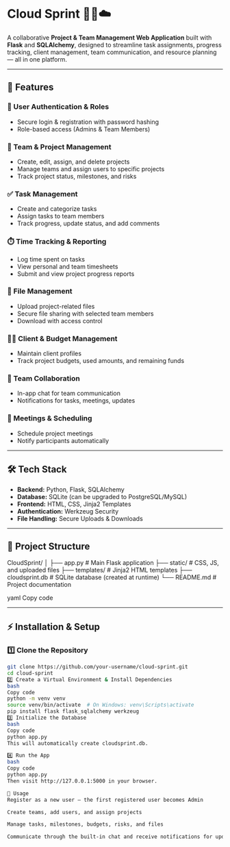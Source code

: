 # Cloud Sprint 🏃‍♂️☁️  

A collaborative **Project & Team Management Web Application** built with **Flask** and **SQLAlchemy**, designed to streamline task assignments, progress tracking, client management, team communication, and resource planning — all in one platform.  

---

## 🚀 Features  

### 🔑 User Authentication & Roles  
- Secure login & registration with password hashing  
- Role-based access (Admins & Team Members)  

### 👥 Team & Project Management  
- Create, edit, assign, and delete projects  
- Manage teams and assign users to specific projects  
- Track project status, milestones, and risks  

### ✅ Task Management  
- Create and categorize tasks  
- Assign tasks to team members  
- Track progress, update status, and add comments  

### ⏱️ Time Tracking & Reporting  
- Log time spent on tasks  
- View personal and team timesheets  
- Submit and view project progress reports  

### 📂 File Management  
- Upload project-related files  
- Secure file sharing with selected team members  
- Download with access control  

### 🧑‍💼 Client & Budget Management  
- Maintain client profiles  
- Track project budgets, used amounts, and remaining funds  

### 💬 Team Collaboration  
- In-app chat for team communication  
- Notifications for tasks, meetings, updates  

### 📅 Meetings & Scheduling  
- Schedule project meetings  
- Notify participants automatically  

---

## 🛠️ Tech Stack  
- **Backend:** Python, Flask, SQLAlchemy  
- **Database:** SQLite (can be upgraded to PostgreSQL/MySQL)  
- **Frontend:** HTML, CSS, Jinja2 Templates  
- **Authentication:** Werkzeug Security  
- **File Handling:** Secure Uploads & Downloads  

---

## 📂 Project Structure  
CloudSprint/
│
├── app.py # Main Flask application
├── static/ # CSS, JS, and uploaded files
├── templates/ # Jinja2 HTML templates
├── cloudsprint.db # SQLite database (created at runtime)
└── README.md # Project documentation

yaml
Copy code

---

## ⚡ Installation & Setup  

### 1️⃣ Clone the Repository  
```bash
git clone https://github.com/your-username/cloud-sprint.git
cd cloud-sprint
2️⃣ Create a Virtual Environment & Install Dependencies
bash
Copy code
python -m venv venv
source venv/bin/activate  # On Windows: venv\Scripts\activate
pip install flask flask_sqlalchemy werkzeug
3️⃣ Initialize the Database
bash
Copy code
python app.py
This will automatically create cloudsprint.db.

4️⃣ Run the App
bash
Copy code
python app.py
Then visit http://127.0.0.1:5000 in your browser.

👥 Usage
Register as a new user — the first registered user becomes Admin

Create teams, add users, and assign projects

Manage tasks, milestones, budgets, risks, and files

Communicate through the built-in chat and receive notifications for updates

